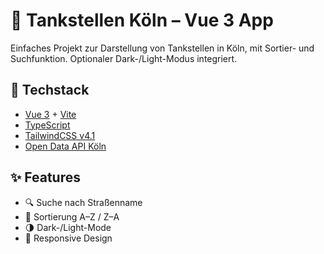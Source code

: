 # 🚗 Tankstellen Köln – Vue 3 App

Einfaches Projekt zur Darstellung von Tankstellen in Köln, mit Sortier- und Suchfunktion. Optionaler Dark-/Light-Modus integriert.

## 🔧 Techstack

- [Vue 3](https://vuejs.org/) + [Vite](https://vitejs.dev/)
- [TypeScript](https://www.typescriptlang.org/)
- [TailwindCSS v4.1](https://tailwindcss.com/)
- [Open Data API Köln](https://offenedaten-koeln.de/dataset/tankstellen-koeln)

## ✨ Features

- 🔍 Suche nach Straßenname
- 🔀 Sortierung A–Z / Z–A
- 🌗 Dark-/Light-Mode
- 🎯 Responsive Design